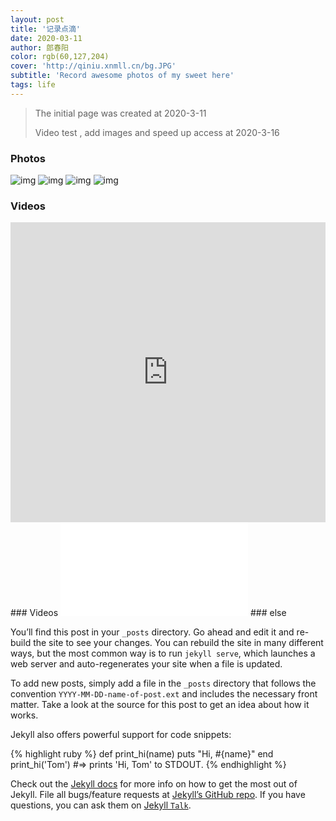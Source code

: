 ```yaml
---
layout: post
title: '记录点滴'
date: 2020-03-11
author: 郎春阳
color: rgb(60,127,204)
cover: 'http://qiniu.xnmll.cn/bg.JPG'
subtitle: 'Record awesome photos of my sweet here'
tags: life
---
```


> The initial page was created at 2020-3-11
> 
> Video test , add images and speed up access at 2020-3-16


### Photos

![img](http://qiniu.xnmll.cn/1.JPG)
![img](http://qiniu.xnmll.cn/demo1.jpg)
![img](http://qiniu.xnmll.cn/mei.jpg)
![img](http://qiniu.xnmll.cn/demodog.jpg)


### Videos


<iframe  src="http://player.bilibili.com/player.html?aid=20550247&cid=33609670&page=1" scrolling="no" border="0" frameborder="no" framespacing="0" allowfullscreen="true" style="width: 738px; height: 480px; max-width: 100%"> </iframe>
### Videos

<iframe src="//player.bilibili.com/player.html?aid=95973196&cid=163839341&page=1" scrolling="no" border="0" frameborder="no" framespacing="0" allowfullscreen="true"> </iframe>
### else

You’ll find this post in your `_posts` directory. Go ahead and edit it and re-build the site to see your changes. You can rebuild the site in many different ways, but the most common way is to run `jekyll serve`, which launches a web server and auto-regenerates your site when a file is updated.

To add new posts, simply add a file in the `_posts` directory that follows the convention `YYYY-MM-DD-name-of-post.ext` and includes the necessary front matter. Take a look at the source for this post to get an idea about how it works.

Jekyll also offers powerful support for code snippets:

{% highlight ruby %}
def print_hi(name)
  puts "Hi, #{name}"
end
print_hi('Tom')
#=> prints 'Hi, Tom' to STDOUT.
{% endhighlight %}

Check out the [Jekyll docs][jekyll-docs] for more info on how to get the most out of Jekyll. File all bugs/feature requests at [Jekyll’s GitHub repo][jekyll-gh]. If you have questions, you can ask them on [Jekyll `Talk`][jekyll-talk].

[jekyll-docs]: https://jekyllrb.com/docs/home
[jekyll-gh]:   https://github.com/jekyll/jekyll
[jekyll-talk]: https://talk.jekyllrb.com/